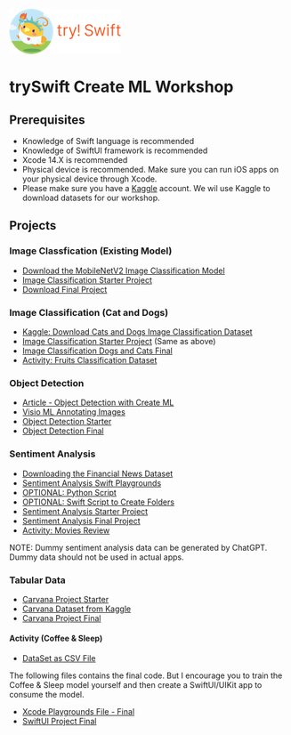 
![trySwift Logo](/projects/logo_riko_labs_navbar_nyc.png)

# trySwift Create ML Workshop 

## Prerequisites  

- Knowledge of Swift language is recommended 
- Knowledge of SwiftUI framework is recommended 
- Xcode 14.X is recommended 
- Physical device is recommended. Make sure you can run iOS apps on your physical device through Xcode. 
- Please make sure you have a [Kaggle](https://www.kaggle.com/) account. We wil use Kaggle to download datasets for our workshop. 

## Projects

### Image Classfication (Existing Model)

- [Download the MobileNetV2 Image Classification Model](https://developer.apple.com/machine-learning/models/)
- [Image Classification Starter Project](/projects/image-classifier-starter.zip)
- [Download Final Project](/projects/image-classifier-final-project-mobilenet.zip)

### Image Classification (Cat and Dogs)

- [Kaggle: Download Cats and Dogs Image Classification Dataset](https://www.kaggle.com/datasets/samuelcortinhas/cats-and-dogs-image-classification)
- [Image Classification Starter Project](/projects/image-classifier-starter.zip) (Same as above)
- [Image Classification Dogs and Cats Final](/projects/image-classifier-dog-vs-cat-final.zip)
- [Activity: Fruits Classification Dataset](https://www.kaggle.com/datasets/ayessa/fruits-image-dataset)

### Object Detection 
- [Article - Object Detection with Create ML](https://evilmartians.com/chronicles/object-detection-with-create-ml-images-and-dataset)
- [Visio ML Annotating Images](https://github.com/Gaspard-Bruno/visio-ml)
- [Object Detection Starter](/projects/Object-Detection-Starter.zip)
- [Object Detection Final](/projects/traffic-light-detector-final.zip)

### Sentiment Analysis 
- [Downloading the Financial News Dataset](https://www.kaggle.com/datasets/ankurzing/sentiment-analysis-for-financial-news)
- [Sentiment Analysis Swift Playgrounds](/projects/sentiment-analysis-swift-playgrounds.zip)
- [OPTIONAL: Python Script](/projects/financial-news-sentimental-python.zip)
- [OPTIONAL: Swift Script to Create Folders](https://gist.github.com/azamsharp/0d1325a33c7943d89ad8e10b23f0179d)
- [Sentiment Analysis Starter Project](/projects/FinancialNews-Starter.zip)
- [Sentiment Analysis Final Project](/projects/FinancialNews-Final.zip)
- [Activity: Movies Review](/projects/movies.csv.zip)

NOTE: Dummy sentiment analysis data can be generated by ChatGPT. Dummy data should not be used in actual apps.  

### Tabular Data 
- [Carvana Project Starter](/projects/starter-code-carvana.zip)
- [Carvana Dataset from Kaggle](https://www.kaggle.com/datasets/ravishah1/carvana-predict-car-prices)
- [Carvana Project Final](/projects/final-code-carvana.zip)

#### Activity (Coffee & Sleep)

- [DataSet as CSV File](/projects/sleep.csv)

The following files contains the final code. But I encourage you to train the Coffee & Sleep model yourself and then create a SwiftUI/UIKit app to consume the model. 

- [Xcode Playgrounds File - Final](/projects/CoffeeAndSleep.playground.zip)  
- [SwiftUI Project Final](/projects/CoffeeAndSleep-final.zip)






